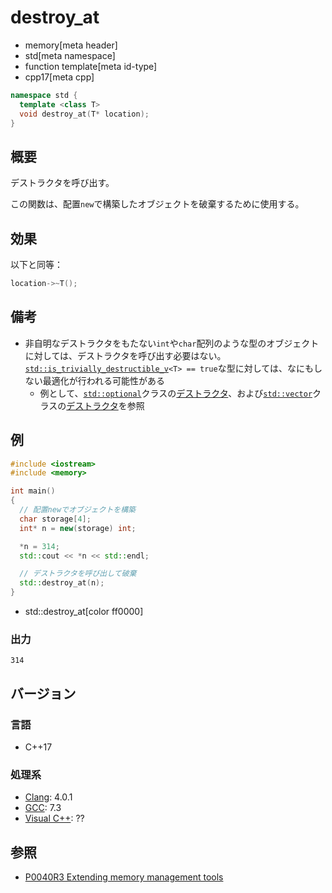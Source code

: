 # destroy_at
* memory[meta header]
* std[meta namespace]
* function template[meta id-type]
* cpp17[meta cpp]

```cpp
namespace std {
  template <class T>
  void destroy_at(T* location);
}
```

## 概要
デストラクタを呼び出す。

この関数は、配置`new`で構築したオブジェクトを破棄するために使用する。


## 効果
以下と同等：

```cpp
location->~T();
```

## 備考
- 非自明なデストラクタをもたない`int`や`char`配列のような型のオブジェクトに対しては、デストラクタを呼び出す必要はない。[`std::is_trivially_destructible_v`](/reference/type_traits/is_trivially_destructible.md)`<T> == true`な型に対しては、なにもしない最適化が行われる可能性がある
    - 例として、[`std::optional`](/reference/optional/optional.md)クラスの[デストラクタ](/reference/optional/optional/op_destructor.md)、および[`std::vector`](/reference/vector/vector.md)クラスの[デストラクタ](/reference/vector/vector/op_destructor.md)を参照


## 例
```cpp example
#include <iostream>
#include <memory>

int main()
{
  // 配置newでオブジェクトを構築
  char storage[4];
  int* n = new(storage) int;

  *n = 314;
  std::cout << *n << std::endl;

  // デストラクタを呼び出して破棄
  std::destroy_at(n);
}
```
* std::destroy_at[color ff0000]

### 出力
```
314
```

## バージョン
### 言語
- C++17

### 処理系
- [Clang](/implementation.md#clang): 4.0.1
- [GCC](/implementation.md#gcc): 7.3
- [Visual C++](/implementation.md#visual_cpp): ??


## 参照
- [P0040R3 Extending memory management tools](http://www.open-std.org/jtc1/sc22/wg21/docs/papers/2016/p0040r3.html)
